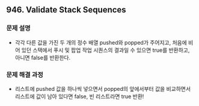 ## 946. Validate Stack Sequences
### 문제 설명
- 각각 다른 값을 가진 두 개의 정수 배열 pushed와 popped가 주어지고, 처음에 비어 있던 스택에서 푸시 및 팝업 작업 시퀀스의 결과일 수 있으면 true를 반환하고, 아니면 false를 반환한다.
​
### 문제 해결 과정
- 리스트에 pushed 값을 하나씩 넣으면서 popped의 앞에서부터 값을 비교하면서 리스트에 값이 남아 있다면 false, 빈 리스트라면 true 반환!